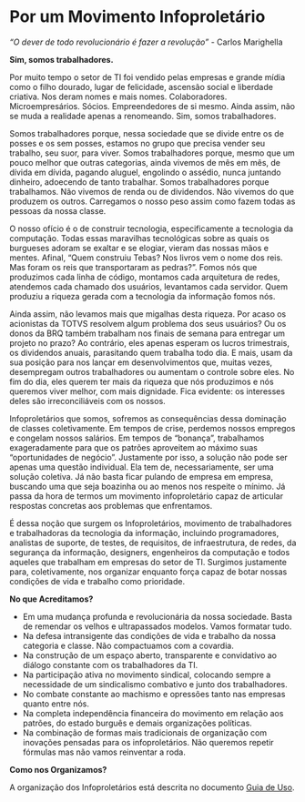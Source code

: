 # Por um Movimento Infoproletário

_“O dever de todo revolucionário é fazer a revolução”_
\- Carlos Marighella

**Sim, somos trabalhadores.**

Por muito tempo o setor de TI foi vendido pelas empresas e grande mídia como o filho dourado, lugar de felicidade, ascensão social e liberdade criativa. Nos deram nomes e mais nomes. Colaboradores. Microempresários. Sócios. Empreendedores de si mesmo. Ainda assim, não se muda a realidade apenas a renomeando. Sim, somos trabalhadores.

Somos trabalhadores porque, nessa sociedade que se divide entre os de posses e os sem posses, estamos no grupo que precisa vender seu trabalho, seu suor, para viver. Somos trabalhadores porque, mesmo que um pouco melhor que outras categorias, ainda vivemos de mês em mês, de dívida em dívida, pagando aluguel, engolindo o assédio, nunca juntando dinheiro, adoecendo de tanto trabalhar. Somos trabalhadores porque trabalhamos. Não vivemos de renda ou de dividendos. Não vivemos do que produzem os outros. Carregamos o nosso peso assim como fazem todas as pessoas da nossa classe.

O nosso ofício é o de construir tecnologia, especificamente a tecnologia da computação. Todas essas maravilhas tecnológicas sobre as quais os burgueses adoram se exaltar e se elogiar, vieram das nossas mãos e mentes. Afinal, “Quem construiu Tebas? Nos livros vem o nome dos reis. Mas foram os reis que transportaram as pedras?”. Fomos nós que produzimos cada linha de código, montamos cada arquitetura de redes, atendemos cada chamado dos usuários, levantamos cada servidor. Quem produziu a riqueza gerada com a tecnologia da informação fomos nós.

Ainda assim, não levamos mais que migalhas desta riqueza. Por acaso os acionistas da TOTVS resolvem algum problema dos seus usuários? Ou os donos da BRQ também trabalham nos finais de semana para entregar um projeto no prazo? Ao contrário, eles apenas esperam os lucros trimestrais, os dividendos anuais, parasitando quem trabalha todo dia. E mais, usam da sua posição para nos lançar em desenvolvimentos que, muitas vezes, desempregam outros trabalhadores ou aumentam o controle sobre eles. No fim do dia, eles querem ter mais da riqueza que nós produzimos e nós queremos viver melhor, com mais dignidade. Fica evidente: os interesses deles são irreconciliáveis com os nossos.

Infoproletários que somos, sofremos as consequências dessa dominação de classes coletivamente. Em tempos de crise, perdemos nossos empregos e congelam nossos salários. Em tempos de “bonança”, trabalhamos exageradamente para que os patrões aproveitem ao máximo suas “oportunidades de negócio”. Justamente por isso, a solução não pode ser apenas uma questão individual. Ela tem de, necessariamente, ser uma solução coletiva. Já não basta ficar pulando de empresa em empresa, buscando uma que seja boazinha ou ao menos nos respeite o mínimo. Já passa da hora de termos um movimento infoproletário capaz de articular respostas concretas aos problemas que enfrentamos.

É dessa noção que surgem os Infoproletários, movimento de trabalhadores e trabalhadoras da tecnologia da informação, incluindo programadores, analistas de suporte, de testes, de requisitos, de infraestrutura, de redes, da segurança da informação, designers, engenheiros da computação e todos aqueles que trabalham em empresas do setor de TI. Surgimos justamente para, coletivamente, nos organizar enquanto força capaz de botar nossas condições de vida e trabalho como prioridade.

**No que Acreditamos?**

* Em uma mudança profunda e revolucionária da nossa sociedade. Basta de remendar os velhos e ultrapassados modelos. Vamos formatar tudo.
* Na defesa intransigente das condições de vida e trabalho da nossa categoria e classe. Não compactuamos com a covardia.
* Na construção de um espaço aberto, transparente e convidativo ao diálogo constante com os trabalhadores da TI.
* Na participação ativa no movimento sindical, colocando sempre a necessidade de um sindicalismo combativo e junto dos trabalhadores.
* No combate constante ao machismo e opressões tanto nas empresas quanto entre nós.
* Na completa independência financeira do movimento em relação aos patrões, do estado burguês e demais organizações políticas.
* Na combinação de formas mais tradicionais de organização com inovações pensadas para os infoproletários. Não queremos repetir fórmulas mas não vamos reinventar a roda.

**Como nos Organizamos?**

A organização dos Infoproletários está descrita no documento [Guia de Uso](https://github.com/infoproletarios/guia-de-uso).
